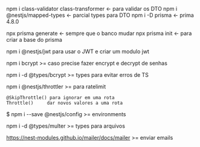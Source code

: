 npm i class-validator class-transformer <- para validar os DTO
npm i @nestjs/mapped-types <- parcial types para DTO
npm i -D prisma <- prima 4.8.0

npx prisma generate <- sempre que o banco mudar
npx prisma init <- para criar a base do prisma


npm i  @nestjs/jwt para usar o JWT e criar um modulo jwt

npm i bcrypt  >= caso precise fazer encrypt e decrypt de senhas

npm i -d @types/bcrypt >= types para evitar erros de TS

npm i @nestjs/throttler >= para ratelimit

    @SkipThrottle() para ignorar em uma rota
    Throttle()     dar novos valores a uma rota


$ npm i --save @nestjs/config >= environments 


npm i -d @types/multer  >= types para arquivos


https://nest-modules.github.io/mailer/docs/mailer  >= enviar emails